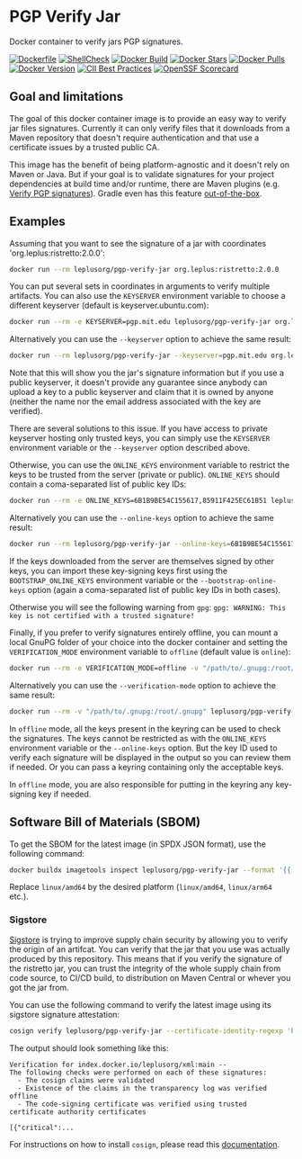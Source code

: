 # PGP Verify Jar

Docker container to verify jars PGP signatures.

[![Dockerfile](https://img.shields.io/badge/GitHub-Dockerfile-blue)](https://github.com/leplusorg/docker-pgp-verify-jar/blob/main/pgp-verify-jar/Dockerfile)
[![ShellCheck](https://github.com/leplusorg/docker-pgp-verify-jar/workflows/ShellCheck/badge.svg)](https://github.com/leplusorg/docker-pgp-verify-jar/actions?query=workflow:"ShellCheck")
[![Docker Build](https://github.com/leplusorg/docker-pgp-verify-jar/workflows/Docker/badge.svg)](https://github.com/leplusorg/docker-pgp-verify-jar/actions?query=workflow:"Docker")
[![Docker Stars](https://img.shields.io/docker/stars/leplusorg/pgp-verify-jar)](https://hub.docker.com/r/leplusorg/pgp-verify-jar)
[![Docker Pulls](https://img.shields.io/docker/pulls/leplusorg/pgp-verify-jar)](https://hub.docker.com/r/leplusorg/pgp-verify-jar)
[![Docker Version](https://img.shields.io/docker/v/leplusorg/pgp-verify-jar?sort=semver)](https://hub.docker.com/r/leplusorg/pgp-verify-jar)
[![CII Best Practices](https://bestpractices.coreinfrastructure.org/projects/10079/badge)](https://bestpractices.coreinfrastructure.org/projects/10079)
[![OpenSSF Scorecard](https://api.securityscorecards.dev/projects/github.com/leplusorg/docker-pgp-verify-jar/badge)](https://securityscorecards.dev/viewer/?uri=github.com/leplusorg/docker-pgp-verify-jar)

## Goal and limitations

The goal of this docker container image is to provide an easy way to
verify jar files signatures. Currently it can only verify files that
it downloads from a Maven repository that doesn't require
authentication and that use a certificate issues by a trusted public
CA.

This image has the benefit of being platform-agnostic and it
doesn't rely on Maven or Java. But if your goal is to validate
signatures for your project dependencies at build time and/or runtime,
there are Maven plugins (e.g.
[Verify PGP signatures](https://www.simplify4u.org/pgpverify-maven-plugin/)).
Gradle even has this feature
[out-of-the-box](https://docs.gradle.org/current/userguide/dependency_verification.html).

## Examples

Assuming that you want to see the signature of a jar with coordinates 'org.leplus:ristretto:2.0.0':

```bash
docker run --rm leplusorg/pgp-verify-jar org.leplus:ristretto:2.0.0
```

You can put several sets in coordinates in arguments to verify
multiple artifacts. You can also use the `KEYSERVER` environment
variable to choose a different keyserver (default is keyserver.ubuntu.com):

```bash
docker run --rm -e KEYSERVER=pgp.mit.edu leplusorg/pgp-verify-jar org.leplus:ristretto:2.0.0
```

Alternatively you can use the `--keyserver` option to achieve the same
result:

```bash
docker run --rm leplusorg/pgp-verify-jar --keyserver=pgp.mit.edu org.leplus:ristretto:2.0.0
```

Note that this will show you the jar's signature information but if
you use a public keyserver, it doesn't provide any guarantee since
anybody can upload a key to a public keyserver and claim that it is
owned by anyone (neither the name nor the email address associated
with the key are verified).

There are several solutions to this issue. If you have access to
private keyserver hosting only trusted keys, you can simply use the
`KEYSERVER` environment variable or the `--keyserver` option described
above.

Otherwise, you can use the `ONLINE_KEYS` environment variable to restrict the
keys to be trusted from the server (private or public). `ONLINE_KEYS`
should contain a coma-separated list of public key IDs:

```bash
docker run --rm -e ONLINE_KEYS=6B1B9BE54C155617,85911F425EC61B51 leplusorg/pgp-verify-jar org.leplus:ristretto:2.0.0 junit:junit:4.13.1
```

Alternatively you can use the `--online-keys` option to achieve the
same result:

```bash
docker run --rm leplusorg/pgp-verify-jar --online-keys=6B1B9BE54C155617,85911F425EC61B51 org.leplus:ristretto:2.0.0 junit:junit:4.13.1
```

If the keys downloaded from the server are themselves signed by
other keys, you can import these key-signing keys first using the
`BOOTSTRAP_ONLINE_KEYS` environment variable or the
`--bootstrap-online-keys` option (again a coma-separated list of
public key IDs in both cases).

Otherwise you will see the following warning from `gpg`:
`gpg: WARNING: This key is not certified with a trusted signature!`

Finally, if you prefer to verify signatures entirely offline, you can
mount a local GnuPG folder of your choice into the docker container
and setting the `VERIFICATION_MODE` environment variable to `offline`
(default value is `online`):

```bash
docker run --rm -e VERIFICATION_MODE=offline -v "/path/to/.gnupg:/root/.gnupg" leplusorg/pgp-verify-jar org.leplus:ristretto:2.0.0
```

Alternatively you can use the `--verification-mode` option to achieve
the same result:

```bash
docker run --rm -v "/path/to/.gnupg:/root/.gnupg" leplusorg/pgp-verify-jar --verification-mode=offline org.leplus:ristretto:2.0.0
```

In `offline` mode, all the keys present in the keyring can be used to
check the signatures. The keys cannot be restricted as with the
`ONLINE_KEYS` environment variable or the `--online-keys` option. But
the key ID used to verify each signature will be displayed in the
output so you can review them if needed. Or you can pass a keyring
containing only the acceptable keys.

In `offline` mode, you are also responsible for putting in the keyring
any key-signing key if needed.

## Software Bill of Materials (SBOM)

To get the SBOM for the latest image (in SPDX JSON format), use the
following command:

```bash
docker buildx imagetools inspect leplusorg/pgp-verify-jar --format '{{ json (index .SBOM "linux/amd64").SPDX }}'
```

Replace `linux/amd64` by the desired platform (`linux/amd64`, `linux/arm64` etc.).

### Sigstore

[Sigstore](https://docs.sigstore.dev) is trying to improve supply
chain security by allowing you to verify the origin of an
artifcat. You can verify that the jar that you use was actually
produced by this repository. This means that if you verify the
signature of the ristretto jar, you can trust the integrity of the
whole supply chain from code source, to CI/CD build, to distribution
on Maven Central or whever you got the jar from.

You can use the following command to verify the latest image using its
sigstore signature attestation:

```bash
cosign verify leplusorg/pgp-verify-jar --certificate-identity-regexp 'https://github\.com/leplusorg/docker-pgp-verify-jar/\.github/workflows/.+' --certificate-oidc-issuer 'https://token.actions.githubusercontent.com'
```

The output should look something like this:

```text
Verification for index.docker.io/leplusorg/xml:main --
The following checks were performed on each of these signatures:
  - The cosign claims were validated
  - Existence of the claims in the transparency log was verified offline
  - The code-signing certificate was verified using trusted certificate authority certificates

[{"critical":...
```

For instructions on how to install `cosign`, please read this [documentation](https://docs.sigstore.dev/cosign/system_config/installation/).
